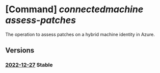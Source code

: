# [Command] _connectedmachine assess-patches_

The operation to assess patches on a hybrid machine identity in Azure.

## Versions

### [2022-12-27](/Resources/mgmt-plane/L3N1YnNjcmlwdGlvbnMve30vcmVzb3VyY2Vncm91cHMve30vcHJvdmlkZXJzL21pY3Jvc29mdC5oeWJyaWRjb21wdXRlL21hY2hpbmVzL3t9L2Fzc2Vzc3BhdGNoZXM=/2022-12-27.xml) **Stable**

<!-- mgmt-plane /subscriptions/{}/resourcegroups/{}/providers/microsoft.hybridcompute/machines/{}/assesspatches 2022-12-27 -->
